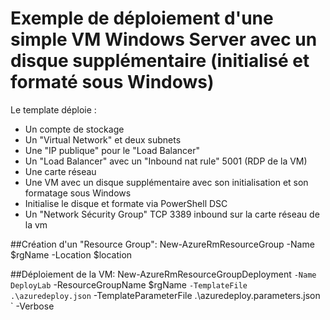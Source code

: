 # Exemple de déploiement d'une simple VM Windows Server avec un disque supplémentaire (initialisé et formaté sous Windows)

Le template déploie :
- Un compte de stockage
- Un "Virtual Network" et deux subnets
- Une "IP publique" pour le "Load Balancer"
- Un "Load Balancer" avec un "Inbound nat rule" 5001 (RDP de la VM)
- Une carte réseau
- Une VM avec un disque supplémentaire avec son initialisation et son formatage sous Windows
- Initialise le disque et formate via PowerShell DSC
- Un "Network Sécurity Group" TCP 3389 inbound sur la carte réseau de la vm



##Création d'un "Resource Group":
New-AzureRmResourceGroup -Name $rgName -Location $location 


##Déploiement de la VM:
New-AzureRmResourceGroupDeployment `
-Name DeployLab `
-ResourceGroupName $rgName `
-TemplateFile .\azuredeploy.json `
-TemplateParameterFile .\azuredeploy.parameters.json `
-Verbose

